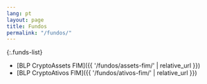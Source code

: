 ```yaml
---
lang: pt
layout: page
title: Fundos
permalink: "/fundos/"
---
```



{:.funds-list}
- [BLP CryptoAssets FIM]({{ '/fundos/assets-fim/' | relative_url }})
- [BLP CryptoAtivos FIM]({{ '/fundos/ativos-fim/' | relative_url }})
